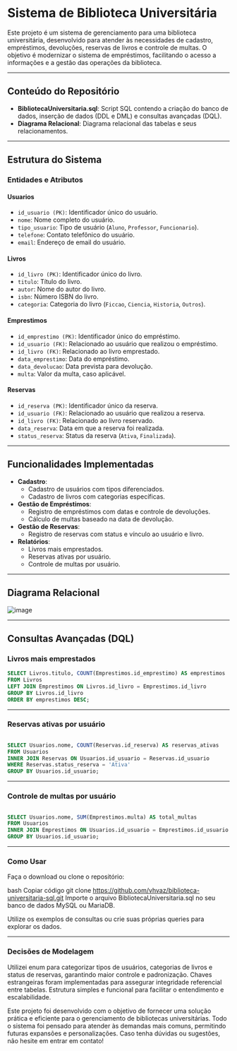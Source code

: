 # Sistema de Biblioteca Universitária

Este projeto é um sistema de gerenciamento para uma biblioteca universitária, desenvolvido para atender às necessidades de cadastro, empréstimos, devoluções, reservas de livros e controle de multas. O objetivo é modernizar o sistema de empréstimos, facilitando o acesso a informações e a gestão das operações da biblioteca.

---

## Conteúdo do Repositório

- **BibliotecaUniversitaria.sql**: Script SQL contendo a criação do banco de dados, inserção de dados (DDL e DML) e consultas avançadas (DQL).
- **Diagrama Relacional**: Diagrama relacional das tabelas e seus relacionamentos.

---

## Estrutura do Sistema

### Entidades e Atributos

#### **Usuarios**
- `id_usuario (PK)`: Identificador único do usuário.
- `nome`: Nome completo do usuário.
- `tipo_usuario`: Tipo de usuário (`Aluno`, `Professor`, `Funcionario`).
- `telefone`: Contato telefônico do usuário.
- `email`: Endereço de email do usuário.

#### **Livros**
- `id_livro (PK)`: Identificador único do livro.
- `titulo`: Título do livro.
- `autor`: Nome do autor do livro.
- `isbn`: Número ISBN do livro.
- `categoria`: Categoria do livro (`Ficcao`, `Ciencia`, `Historia`, `Outros`).

#### **Emprestimos**
- `id_emprestimo (PK)`: Identificador único do empréstimo.
- `id_usuario (FK)`: Relacionado ao usuário que realizou o empréstimo.
- `id_livro (FK)`: Relacionado ao livro emprestado.
- `data_emprestimo`: Data do empréstimo.
- `data_devolucao`: Data prevista para devolução.
- `multa`: Valor da multa, caso aplicável.

#### **Reservas**
- `id_reserva (PK)`: Identificador único da reserva.
- `id_usuario (FK)`: Relacionado ao usuário que realizou a reserva.
- `id_livro (FK)`: Relacionado ao livro reservado.
- `data_reserva`: Data em que a reserva foi realizada.
- `status_reserva`: Status da reserva (`Ativa`, `Finalizada`).

---

## Funcionalidades Implementadas

- **Cadastro**:
  - Cadastro de usuários com tipos diferenciados.
  - Cadastro de livros com categorias específicas.
- **Gestão de Empréstimos**:
  - Registro de empréstimos com datas e controle de devoluções.
  - Cálculo de multas baseado na data de devolução.
- **Gestão de Reservas**:
  - Registro de reservas com status e vínculo ao usuário e livro.
- **Relatórios**:
  - Livros mais emprestados.
  - Reservas ativas por usuário.
  - Controle de multas por usuário.

---

## Diagrama Relacional

![image](https://github.com/user-attachments/assets/20d3c114-2243-4ae0-8546-44e12a9305aa)


---

## Consultas Avançadas (DQL)

### Livros mais emprestados
```sql
SELECT Livros.titulo, COUNT(Emprestimos.id_emprestimo) AS emprestimos
FROM Livros
LEFT JOIN Emprestimos ON Livros.id_livro = Emprestimos.id_livro
GROUP BY Livros.id_livro
ORDER BY emprestimos DESC;
```

---

### Reservas ativas por usuário
```sql

SELECT Usuarios.nome, COUNT(Reservas.id_reserva) AS reservas_ativas
FROM Usuarios
INNER JOIN Reservas ON Usuarios.id_usuario = Reservas.id_usuario
WHERE Reservas.status_reserva = 'Ativa'
GROUP BY Usuarios.id_usuario;
```
---

### Controle de multas por usuário
```sql

SELECT Usuarios.nome, SUM(Emprestimos.multa) AS total_multas
FROM Usuarios
INNER JOIN Emprestimos ON Usuarios.id_usuario = Emprestimos.id_usuario
GROUP BY Usuarios.id_usuario;
```
---

### Como Usar
Faça o download ou clone o repositório:

bash
Copiar código
git clone https://github.com/vhvaz/biblioteca-universitaria-sql.git
Importe o arquivo BibliotecaUniversitaria.sql no seu banco de dados MySQL ou MariaDB.

Utilize os exemplos de consultas ou crie suas próprias queries para explorar os dados.

---

### Decisões de Modelagem
Utilizei enum para categorizar tipos de usuários, categorias de livros e status de reservas, garantindo maior controle e padronização.
Chaves estrangeiras foram implementadas para assegurar integridade referencial entre tabelas.
Estrutura simples e funcional para facilitar o entendimento e escalabilidade.

Este projeto foi desenvolvido com o objetivo de fornecer uma solução prática e eficiente para o gerenciamento de bibliotecas universitárias. Todo o sistema foi pensado para atender às demandas mais comuns, permitindo futuras expansões e personalizações. Caso tenha dúvidas ou sugestões, não hesite em entrar em contato!
